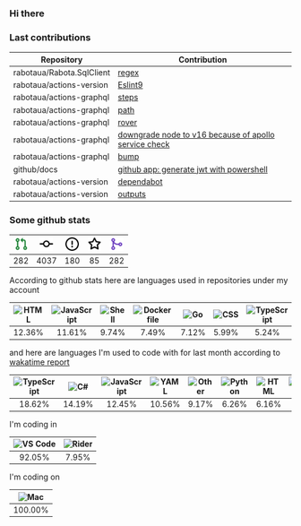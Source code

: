 ### Hi there

### Last contributions

| Repository                | Contribution                                                                                                 |
| ------------------------- | ------------------------------------------------------------------------------------------------------------ |
| rabotaua/Rabota.SqlClient | [regex](https://github.com/rabotaua/Rabota.SqlClient/pull/2)                                                 |
| rabotaua/actions-version  | [Eslint9](https://github.com/rabotaua/actions-version/pull/329)                                              |
| rabotaua/actions-graphql  | [steps](https://github.com/rabotaua/actions-graphql/pull/18)                                                 |
| rabotaua/actions-graphql  | [path](https://github.com/rabotaua/actions-graphql/pull/17)                                                  |
| rabotaua/actions-graphql  | [rover](https://github.com/rabotaua/actions-graphql/pull/16)                                                 |
| rabotaua/actions-graphql  | [downgrade node to v16 because of apollo service check](https://github.com/rabotaua/actions-graphql/pull/15) |
| rabotaua/actions-graphql  | [bump](https://github.com/rabotaua/actions-graphql/pull/14)                                                  |
| github/docs               | [github app: generate jwt with powershell](https://github.com/github/docs/pull/30679)                        |
| rabotaua/actions-version  | [dependabot](https://github.com/rabotaua/actions-version/pull/270)                                           |
| rabotaua/actions-version  | [outputs](https://github.com/rabotaua/actions-version/pull/247)                                              |

### Some github stats

| <img src="assets/icons/pullrequest.svg" width="24" height="24" alt="requests" title="requests" /> | <img src="assets/icons/commit.svg" width="24" height="24" alt="commits" title="commits" /> | <img src="assets/icons/issue.svg" width="24" height="24" alt="issues" title="issues" /> | <img src="assets/icons/star.svg" width="24" height="24" alt="stars" title="stars" /> | <img src="assets/icons/merge.svg" width="24" height="24" alt="contributions" title="contributions" /> |
| :-----------------------------------------------------------------------------------------------: | :----------------------------------------------------------------------------------------: | :-------------------------------------------------------------------------------------: | :----------------------------------------------------------------------------------: | :---------------------------------------------------------------------------------------------------: |
|                                                282                                                |                                            4037                                            |                                           180                                           |                                          85                                          |                                                  282                                                  |

According to github stats here are languages used in repositories under my account

| <img src="https://upload.wikimedia.org/wikipedia/commons/6/61/HTML5_logo_and_wordmark.svg" width="24" height="24" alt="HTML" title="HTML" /> | <img src="https://upload.wikimedia.org/wikipedia/commons/9/99/Unofficial_JavaScript_logo_2.svg" width="24" height="24" alt="JavaScript" title="JavaScript" /> | <img src="https://cdn.jsdelivr.net/gh/devicons/devicon/icons/bash/bash-original.svg" width="24" height="24" alt="Shell" title="Shell" /> | <img src="https://cdn.jsdelivr.net/gh/devicons/devicon/icons/docker/docker-original.svg" width="24" height="24" alt="Dockerfile" title="Dockerfile" /> | <img src="https://upload.wikimedia.org/wikipedia/commons/0/05/Go_Logo_Blue.svg" width="24" height="24" alt="Go" title="Go" /> | <img src="https://cdn1.iconfinder.com/data/icons/logotypes/32/badge-css-3-256.png" width="24" height="24" alt="CSS" title="CSS" /> | <img src="https://upload.wikimedia.org/wikipedia/commons/4/4c/Typescript_logo_2020.svg" width="24" height="24" alt="TypeScript" title="TypeScript" /> | <img src="https://cdn.jsdelivr.net/gh/devicons/devicon/icons/csharp/csharp-original.svg" width="24" height="24" alt="C#" title="C#" /> | <img src="https://upload.wikimedia.org/wikipedia/commons/c/c3/Python-logo-notext.svg" width="24" height="24" alt="Python" title="Python" /> | <img src="https://upload.wikimedia.org/wikipedia/commons/2/27/PHP-logo.svg" width="24" height="24" alt="PHP" title="PHP" /> |
| :------------------------------------------------------------------------------------------------------------------------------------------: | :-----------------------------------------------------------------------------------------------------------------------------------------------------------: | :--------------------------------------------------------------------------------------------------------------------------------------: | :----------------------------------------------------------------------------------------------------------------------------------------------------: | :---------------------------------------------------------------------------------------------------------------------------: | :--------------------------------------------------------------------------------------------------------------------------------: | :---------------------------------------------------------------------------------------------------------------------------------------------------: | :------------------------------------------------------------------------------------------------------------------------------------: | :-----------------------------------------------------------------------------------------------------------------------------------------: | :-------------------------------------------------------------------------------------------------------------------------: |
|                                                                    12.36%                                                                    |                                                                             11.61%                                                                            |                                                                   9.74%                                                                  |                                                                          7.49%                                                                         |                                                             7.12%                                                             |                                                                5.99%                                                               |                                                                         5.24%                                                                         |                                                                  4.87%                                                                 |                                                                    4.49%                                                                    |                                                            3.75%                                                            |

and here are languages I'm used to code with for last month according to [wakatime report](https://wakatime.com/@mac)

| <img src="https://upload.wikimedia.org/wikipedia/commons/4/4c/Typescript_logo_2020.svg" width="24" height="24" alt="TypeScript" title="TypeScript" /> | <img src="https://cdn.jsdelivr.net/gh/devicons/devicon/icons/csharp/csharp-original.svg" width="24" height="24" alt="C#" title="C#" /> | <img src="https://upload.wikimedia.org/wikipedia/commons/9/99/Unofficial_JavaScript_logo_2.svg" width="24" height="24" alt="JavaScript" title="JavaScript" /> | <img src="https://upload.wikimedia.org/wikipedia/commons/6/63/YAML_logo_in_SVG_format.svg" width="24" height="24" alt="YAML" title="YAML" /> | <img src="https://www.svgrepo.com/show/149905/txt-file-symbol.svg" width="24" height="24" alt="Other" title="Other" /> | <img src="https://upload.wikimedia.org/wikipedia/commons/c/c3/Python-logo-notext.svg" width="24" height="24" alt="Python" title="Python" /> | <img src="https://upload.wikimedia.org/wikipedia/commons/6/61/HTML5_logo_and_wordmark.svg" width="24" height="24" alt="HTML" title="HTML" /> | <img src="https://upload.wikimedia.org/wikipedia/commons/4/48/Markdown-mark.svg" width="24" height="24" alt="Markdown" title="Markdown" /> | <img src="https://upload.wikimedia.org/wikipedia/commons/c/c9/JSON_vector_logo.svg" width="24" height="24" alt="JSON" title="JSON" /> | <img src="https://cdn.jsdelivr.net/gh/devicons/devicon/icons/terraform/terraform-original.svg" width="24" height="24" alt="Terraform" title="Terraform" /> |
| :---------------------------------------------------------------------------------------------------------------------------------------------------: | :------------------------------------------------------------------------------------------------------------------------------------: | :-----------------------------------------------------------------------------------------------------------------------------------------------------------: | :------------------------------------------------------------------------------------------------------------------------------------------: | :--------------------------------------------------------------------------------------------------------------------: | :-----------------------------------------------------------------------------------------------------------------------------------------: | :------------------------------------------------------------------------------------------------------------------------------------------: | :----------------------------------------------------------------------------------------------------------------------------------------: | :-----------------------------------------------------------------------------------------------------------------------------------: | :--------------------------------------------------------------------------------------------------------------------------------------------------------: |
|                                                                         18.62%                                                                        |                                                                 14.19%                                                                 |                                                                             12.45%                                                                            |                                                                    10.56%                                                                    |                                                          9.17%                                                         |                                                                    6.26%                                                                    |                                                                     6.16%                                                                    |                                                                    5.11%                                                                   |                                                                 4.33%                                                                 |                                                                            3.75%                                                                           |

I'm coding in

| <img src="https://upload.wikimedia.org/wikipedia/commons/9/9a/Visual_Studio_Code_1.35_icon.svg" width="24" height="24" alt="VS Code" title="VS Code" /> | <img src="https://resources.jetbrains.com/storage/products/company/brand/logos/Rider_icon.svg" width="24" height="24" alt="Rider" title="Rider" /> |
| :-----------------------------------------------------------------------------------------------------------------------------------------------------: | :------------------------------------------------------------------------------------------------------------------------------------------------: |
|                                                                          92.05%                                                                         |                                                                        7.95%                                                                       |

I'm coding on

| <img src="https://upload.wikimedia.org/wikipedia/commons/f/fa/Apple_logo_black.svg" width="24" height="24" alt="Mac" title="Mac" /> |
| :---------------------------------------------------------------------------------------------------------------------------------: |
|                                                               100.00%                                                               |
